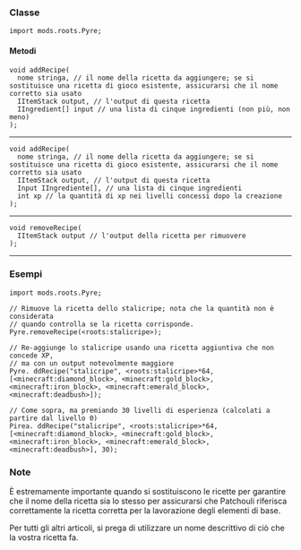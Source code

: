 ### Classe

```zenscript
import mods.roots.Pyre;
```

#### Metodi

```zenscript
void addRecipe(
  nome stringa, // il nome della ricetta da aggiungere; se si sostituisce una ricetta di gioco esistente, assicurarsi che il nome corretto sia usato
  IItemStack output, // l'output di questa ricetta
  IIngredient[] input // una lista di cinque ingredienti (non più, non meno)
);
```

* * *

```zenscript
void addRecipe(
  nome stringa, // il nome della ricetta da aggiungere; se si sostituisce una ricetta di gioco esistente, assicurarsi che il nome corretto sia usato
  IItemStack output, // l'output di questa ricetta
  Input IIngrediente[], // una lista di cinque ingredienti
  int xp // la quantità di xp nei livelli concessi dopo la creazione
);
```

* * *

```zenscript
void removeRecipe(
  IItemStack output // l'output della ricetta per rimuovere
);
```

* * *

### Esempi

```zenscript
import mods.roots.Pyre;

// Rimuove la ricetta dello stalicripe; nota che la quantità non è considerata
// quando controlla se la ricetta corrisponde.
Pyre.removeRecipe(<roots:stalicripe>);

// Re-aggiunge lo stalicripe usando una ricetta aggiuntiva che non concede XP,
// ma con un output notevolmente maggiore
Pyre. ddRecipe("stalicripe", <roots:stalicripe>*64, [<minecraft:diamond_block>, <minecraft:gold_block>, <minecraft:iron_block>, <minecraft:emerald_block>, <minecraft:deadbush>]);

// Come sopra, ma premiando 30 livelli di esperienza (calcolati a partire dal livello 0)
Pirea. ddRecipe("stalicripe", <roots:stalicripe>*64, [<minecraft:diamond_block>, <minecraft:gold_block>, <minecraft:iron_block>, <minecraft:emerald_block>, <minecraft:deadbush>], 30);
```

### Note

È estremamente importante quando si sostituiscono le ricette per garantire che il nome della ricetta sia lo stesso per assicurarsi che Patchouli riferisca correttamente la ricetta corretta per la lavorazione degli elementi di base.

Per tutti gli altri articoli, si prega di utilizzare un nome descrittivo di ciò che la vostra ricetta fa.